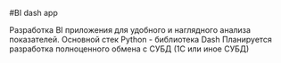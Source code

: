 #BI dash app

Разработка BI приложения для удобного и наглядного анализа показателей.
Основной стек Python - библиотека Dash
Планируется разработка полноценного обмена с СУБД (1С или иное СУБД)
